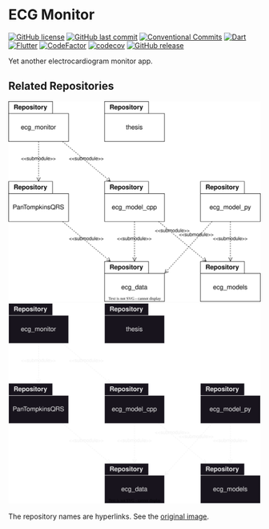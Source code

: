 # ECG Monitor

[![GitHub license](https://img.shields.io/github/license/ccxxxi/ecg_monitor)](LICENSE)
[![GitHub last commit](https://img.shields.io/github/last-commit/ccxxxi/ecg_monitor)](https://github.com/CCXXXI/ecg_monitor/commits)
[![Conventional Commits](https://img.shields.io/badge/Conventional%20Commits-1.0.0-%23FE5196?logo=conventionalcommits&logoColor=white)](https://conventionalcommits.org)
[![Dart](https://img.shields.io/badge/Dart-0175C2?logo=dart)](https://dart.dev)
[![Flutter](https://img.shields.io/badge/Flutter-02569B?logo=flutter)](https://flutter.dev)
[![CodeFactor](https://www.codefactor.io/repository/github/ccxxxi/ecg_monitor/badge)](https://www.codefactor.io/repository/github/ccxxxi/ecg_monitor)
[![codecov](https://codecov.io/gh/CCXXXI/ecg_monitor/branch/main/graph/badge.svg?token=S4lx2P25rr)](https://codecov.io/gh/CCXXXI/ecg_monitor)
[![GitHub release](https://img.shields.io/github/v/release/ccxxxi/ecg_monitor)](https://github.com/CCXXXI/ecg_monitor/releases)

Yet another electrocardiogram monitor app.

## Related Repositories

![repositories](https://raw.githubusercontent.com/CCXXXI/thesis/main/assets/repositories.drawio.svg#gh-light-mode-only)
![repositories](https://raw.githubusercontent.com/CCXXXI/thesis/main/assets/repositories.drawio.dark.svg#gh-dark-mode-only)

The repository names are hyperlinks. See the [original image](https://raw.githubusercontent.com/CCXXXI/thesis/main/assets/repositories.drawio.svg).
